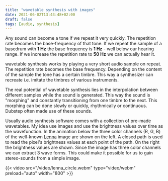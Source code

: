 ```yaml
---
title: "wavetable synthesis with images"
date: 2021-06-02T13:43:48+02:00
draft: false
tags: [audio, synthesis]
---
```


Any sound can become a tone if we repeat it very quickly. The repetition rate becomes the base-frequency of that tone. If we repeat the sample of a basedrum with **1 Hz** the base frequency is **1 Hz** - well below our hearing range. If we increase the repetition rate to **50 Hz** we can actually hear it. 

wavetable synthesis works by playing a very short audio sample on repeat. The repetition rate becomes the base frequency. Depending on the content of the sample the tone has a certain timbre. This way a synthesizer can recreate i.e. imitate the timbres of various instruments. 

The real potential of wavetable synthesis lies in the interpolation between different samples while the sound is generated. This way the sound is "morphing" and constantly transitioning from one timbre to the next. This morphing can be done slowly or quickly, rhythmically or continuous. Dubstep often made use of these sounds.

Usually audio synthesis software comes with a collection of pre-made wavetables. My idea use images and use the brightness values over time as the wavefunction. In the animation below the three color channels (R, G, B) of the well-known [Lenna](https://en.wikipedia.org/wiki/Lenna) image are shown on the left. A closed path is used to read the pixel's brightness values at each point of the path. On the right the brightness values are shown. Since the image has three color channels we can extract 3 wave forms. This could make it possible for us to gain stereo-sounds from a simple image. 

{{< video src="/video/lenna_circle.webm" type="video/webm" preload="auto" width="800" >}}